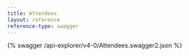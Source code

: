 ```yaml
---
title: Attendees
layout: reference
reference-type: swagger
---
```

{% swagger /api-explorer/v4-0/Attendees.swagger2.json %}
